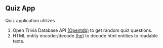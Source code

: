 ## Quiz App
Quiz application utilizes 
1. Open Trivia Database API <a href="https://opentdb.com/api_config.php">(Opentdb)</a> to get random quiz questions.
2. HTML entity encoder/decode <a href="https://www.npmjs.com/package/he?activeTab=readme">(he)</a> to decode html entities to readable texts.
